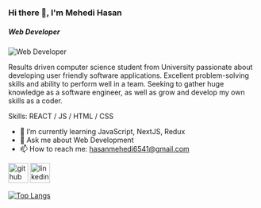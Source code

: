 ### Hi there 👋, I'm Mehedi Hasan
##### Web Developer
![Web Developer](https://media.licdn.com/dms/image/D5616AQHE5a_Cd-eOJw/profile-displaybackgroundimage-shrink_350_1400/0/1685568167248?e=1694649600&v=beta&t=B3be_r8mKQrGI2wQlqhLL0h0qozNLy_xk7AMO0FZZyQ)

Results driven computer science student from University passionate about developing user friendly software applications. Excellent problem-solving skills and ability to perform well in a team. Seeking to gather huge knowledge as a software engineer, as well as grow and develop my own skills as a coder.

Skills: REACT / JS / HTML / CSS

- 🌱 I’m currently learning JavaScript, NextJS, Redux 
- 💬 Ask me about Web Development  
- 📫 How to reach me: hasanmehedi6541@gmail.com 


[<img src='https://cdn.jsdelivr.net/npm/simple-icons@3.0.1/icons/github.svg' alt='github' height='40'>](https://github.com/mehedi-hasan16)  [<img src='https://cdn.jsdelivr.net/npm/simple-icons@3.0.1/icons/linkedin.svg' alt='linkedin' height='40'>](https://www.linkedin.com/in/mehedi6541/)  

[![Top Langs](https://github-readme-stats.vercel.app/api/top-langs/?username=mehedi-hasan16)](https://github.com/anuraghazra/github-readme-stats)


